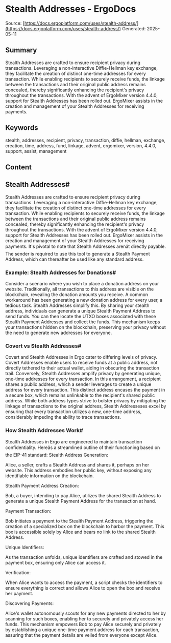 # Stealth Addresses - ErgoDocs
Source: [https://docs.ergoplatform.com/uses/stealth-address/](https://docs.ergoplatform.com/uses/stealth-address/)
Generated: 2025-05-11

## Summary
Stealth Addresses are crafted to ensure recipient privacy during transactions. Leveraging a non-interactive Diffie-Hellman key exchange, they facilitate the creation of distinct one-time addresses for every transaction. While enabling recipients to securely receive funds, the linkage between the transactions and their original public address remains concealed, thereby significantly enhancing the recipient's privacy throughout the transactions. With the advent of ErgoMixer version 4.4.0, support for Stealth Addresses has been rolled out. ErgoMixer assists in the creation and management of your Stealth Addresses for receiving payments.

## Keywords
stealth, addresses, recipient, privacy, transaction, diffie, hellman, exchange, creation, time, address, fund, linkage, advent, ergomixer, version, 4.4.0, support, assist, management

## Content
## Stealth Addresses#
Stealth Addresses are crafted to ensure recipient privacy during transactions. Leveraging a non-interactive Diffie-Hellman key exchange, they facilitate the creation of distinct one-time addresses for every transaction. While enabling recipients to securely receive funds, the linkage between the transactions and their original public address remains concealed, thereby significantly enhancing the recipient's privacy throughout the transactions.
With the advent of ErgoMixer version 4.4.0, support for Stealth Addresses has been rolled out. ErgoMixer assists in the creation and management of your Stealth Addresses for receiving payments. It's pivotal to note that Stealth Addresses arenât directly payable. The sender is required to use this tool to generate a Stealth Payment Address, which can thereafter be used like any standard address.

### Example: Stealth Addresses for Donations#
Consider a scenario where you wish to place a donation address on your website. Traditionally, all transactions to this address are visible on the blockchain, revealing the donation amounts you receive. A common workaround has been generating a new donation address for every user, a tedious task. Stealth Addresses simplify this. By sharing your stealth address, individuals can generate a unique Stealth Payment Address to send funds. You can then locate the UTXO boxes associated with these Stealth Payment Addresses and collect the funds. This mechanism keeps your transactions hidden on the blockchain, preserving your privacy without the need to generate new addresses for everyone.

### Covert vs Stealth Addresses#
Covert and Stealth Addresses in Ergo cater to differing levels of privacy. Covert Addresses enable users to receive funds at a public address, not directly tethered to their actual wallet, aiding in obscuring the transaction trail. Conversely, Stealth Addresses amplify privacy by generating unique, one-time addresses for every transaction. In this arrangement, a recipient shares a public address, which a sender leverages to create a unique address for every transaction. This distinct address encases the payment in a secure box, which remains unlinkable to the recipient's shared public address. While both address types strive to bolster privacy by mitigating the linkage of transactions to the original address, Stealth Addresseses excel by ensuring that every transaction utilizes a new, one-time address, considerably impeding the ability to trace transactions.

### How Stealth Addresses Work#
Stealth Addresses in Ergo are engineered to maintain transaction confidentiality. Hereâs a streamlined outline of their functioning based on the EIP-41 standard:
Stealth Address Generation:

Alice, a seller, crafts a Stealth Address and shares it, perhaps on her website. This address embodies her public key, without exposing any identifiable information on the blockchain.



Stealth Payment Address Creation:

Bob, a buyer, intending to pay Alice, utilizes the shared Stealth Address to generate a unique Stealth Payment Address for the transaction at hand.



Payment Transaction:

Bob initiates a payment to the Stealth Payment Address, triggering the creation of a specialized box on the blockchain to harbor the payment. This box is accessible solely by Alice and bears no link to the shared Stealth Address.



Unique Identifiers:

As the transaction unfolds, unique identifiers are crafted and stowed in the payment box, ensuring only Alice can access it.



Verification:

When Alice wants to access the payment, a script checks the identifiers to ensure everything is correct and allows Alice to open the box and receive her payment.



Discovering Payments:

Alice's wallet autonomously scouts for any new payments directed to her by scanning for such boxes, enabling her to securely and privately access her funds.
This mechanism empowers Bob to pay Alice securely and privately by establishing a unique one-time payment address for each transaction, assuring that the payment details are veiled from everyone except Alice.
